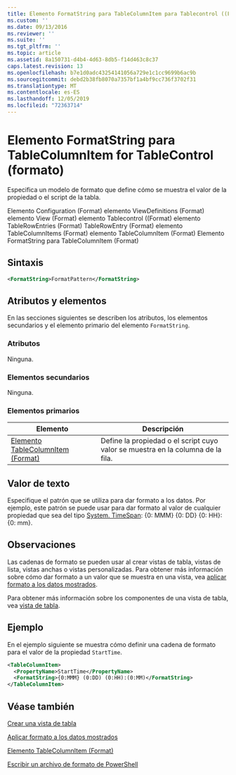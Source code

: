 ```yaml
---
title: Elemento FormatString para TableColumnItem para Tablecontrol ((Format) | Microsoft Docs
ms.custom: ''
ms.date: 09/13/2016
ms.reviewer: ''
ms.suite: ''
ms.tgt_pltfrm: ''
ms.topic: article
ms.assetid: 8a150731-d4b4-4d63-8db5-f14d463c8c37
caps.latest.revision: 13
ms.openlocfilehash: b7e1d0adc43254141056a729e1c1cc9699b6ac9b
ms.sourcegitcommit: debd2b38fb8070a7357bf1a4bf9cc736f3702f31
ms.translationtype: MT
ms.contentlocale: es-ES
ms.lasthandoff: 12/05/2019
ms.locfileid: "72363714"
---
```

# <a name="formatstring-element-for-tablecolumnitem-for-tablecontrol-format"></a>Elemento FormatString para TableColumnItem for TableControl (formato)

Especifica un modelo de formato que define cómo se muestra el valor de la propiedad o el script de la tabla.

Elemento Configuration (Format) elemento ViewDefinitions (Format) elemento View (Format) elemento Tablecontrol ((Format) elemento TableRowEntries (Format) TableRowEntry (Format) elemento TableColumnItems (Format) elemento TableColumnItem (Format) Elemento FormatString para TableColumnItem (Format)

## <a name="syntax"></a>Sintaxis

```xml
<FormatString>FormatPattern</FormatString>
```

## <a name="attributes-and-elements"></a>Atributos y elementos

En las secciones siguientes se describen los atributos, los elementos secundarios y el elemento primario del elemento `FormatString`.

### <a name="attributes"></a>Atributos

Ninguna.

### <a name="child-elements"></a>Elementos secundarios

Ninguna.

### <a name="parent-elements"></a>Elementos primarios

|Elemento|Descripción|
|-------------|-----------------|
|[Elemento TableColumnItem (Format)](./tablecolumnitem-element-for-tablecolumnitems-for-tablecontrol-format.md)|Define la propiedad o el script cuyo valor se muestra en la columna de la fila.|

## <a name="text-value"></a>Valor de texto

Especifique el patrón que se utiliza para dar formato a los datos. Por ejemplo, este patrón se puede usar para dar formato al valor de cualquier propiedad que sea del tipo [System. TimeSpan](/dotnet/api/System.TimeSpan): {0: MMM} {0: DD} {0: HH}: {0: mm}.

## <a name="remarks"></a>Observaciones

Las cadenas de formato se pueden usar al crear vistas de tabla, vistas de lista, vistas anchas o vistas personalizadas. Para obtener más información sobre cómo dar formato a un valor que se muestra en una vista, vea [aplicar formato a los datos mostrados](./formatting-displayed-data.md).

Para obtener más información sobre los componentes de una vista de tabla, vea [vista de tabla](./creating-a-table-view.md).

## <a name="example"></a>Ejemplo

En el ejemplo siguiente se muestra cómo definir una cadena de formato para el valor de la propiedad `StartTime`.

```xml
<TableColumnItem>
  <PropertyName>StartTime</PropertyName>
  <FormatString>{0:MMM} (0:DD) (0:HH):(0:MM)</FormatString>
</TableColumnItem>
```

## <a name="see-also"></a>Véase también

[Crear una vista de tabla](./creating-a-table-view.md)

[Aplicar formato a los datos mostrados](./formatting-displayed-data.md)

[Elemento TableColumnItem (Format)](./tablecolumnitem-element-for-tablecolumnitems-for-tablecontrol-format.md)

[Escribir un archivo de formato de PowerShell](./writing-a-powershell-formatting-file.md)
